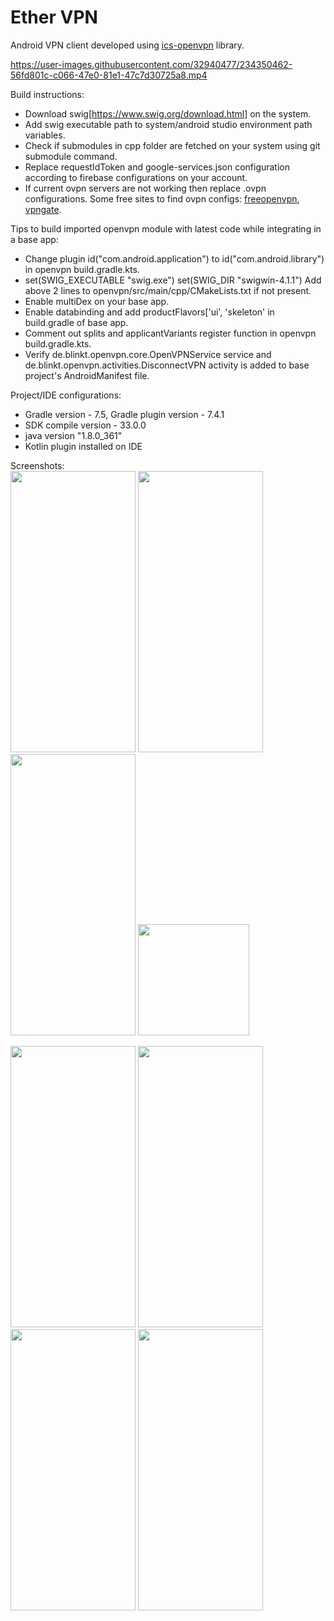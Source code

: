 # Ether VPN
Android VPN client developed using [ics-openvpn](https://github.com/schwabe/ics-openvpn) library.

https://user-images.githubusercontent.com/32940477/234350462-56fd801c-c066-47e0-81e1-47c7d30725a8.mp4

Build instructions:
* Download swig[https://www.swig.org/download.html] on the system.
* Add swig executable path to system/android studio environment path variables.
* Check if submodules in cpp folder are fetched on your system using git submodule command.
* Replace requestIdToken and google-services.json configuration according to firebase configurations on your account.
* If current ovpn servers are not working then replace .ovpn configurations. Some free sites to find ovpn configs: [freeopenvpn](https://www.freeopenvpn.org/index.php?lang=en), [vpngate](https://www.vpngate.net/en/).

Tips to build imported openvpn module with latest code while integrating in a base app:
* Change plugin id("com.android.application") to id("com.android.library") in openvpn build.gradle.kts.
* set(SWIG_EXECUTABLE "swig.exe")
 set(SWIG_DIR "swigwin-4.1.1")
 Add above 2 lines to openvpn/src/main/cpp/CMakeLists.txt if not present.
* Enable multiDex on your base app.
* Enable databinding and add productFlavors['ui', 'skeleton' in build.gradle of base app.
* Comment out splits and applicantVariants register function in openvpn build.gradle.kts.
* Verify de.blinkt.openvpn.core.OpenVPNService service and de.blinkt.openvpn.activities.DisconnectVPN activity is added to base project's AndroidManifest file.

Project/IDE configurations:
* Gradle version - 7.5, Gradle plugin version - 7.4.1
* SDK compile version - 33.0.0
* java version "1.8.0_361"
* Kotlin plugin installed on IDE

Screenshots:  
<img src="https://user-images.githubusercontent.com/32940477/234352990-4a29fec4-a900-4bc1-92f2-5612134810dc.png" width="200" height="450"/>
<img src="https://user-images.githubusercontent.com/32940477/234353073-8c513e67-a284-4286-b339-23ea7e7d61d4.png" width="200" height="450"/>
<img src="https://user-images.githubusercontent.com/32940477/234353534-635be106-c2fd-448a-89b9-c3bd63355bc2.png" width="200" height="450"/>
<img src="https://user-images.githubusercontent.com/32940477/234353884-7187cbe9-e279-4065-843a-d0d0eb1816a7.png" width="178"/>  

<img src="https://user-images.githubusercontent.com/32940477/234353935-238bcd55-1e8f-4f2c-a88f-71de9ee0799d.png" width="200" height="450"/>
<img src="https://user-images.githubusercontent.com/32940477/234353952-aa127901-3f8c-4aa3-8124-b66e52aa9bab.png" width="200" height="450"/>
<img src="https://user-images.githubusercontent.com/32940477/234354032-3d0bd026-add7-415e-b972-a4b96c8aa70f.png" width="200" height="450"/>
<img src="https://user-images.githubusercontent.com/32940477/234354071-4e68e289-0671-427d-93e9-e5915ba0660b.png" width="200" height="450"/>


